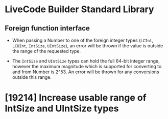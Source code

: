# LiveCode Builder Standard Library

## Foreign function interface

* When passing a Number to one of the foreign integer types (`LCInt`, `LCUInt`,
  `IntSize`, `UIntSize`), an error will be thrown if the value is outside the
  range of the requested type.

* The `IntSize` and `UIntSize` types can hold the full 64-bit integer range,
  however the maximum magnitude which is supported for converting to and from
  Number is 2^53. An error will be thrown for any conversions outside this
  range.

# [19214] Increase usable range of IntSize and UIntSize types
